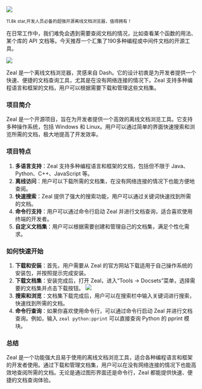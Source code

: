 <img src="/assets/image/241212-zeal.png" />

<small>11.8k star,开发人员必备的超强开源离线文档浏览器，值得拥有！</small>

在日常工作中，我们难免会遇到需要查阅文档的情况，比如查看某个函数的用法、某个库的 API 文档等。今天推荐一个汇集了190多种编程或中间件文档的开源工具。

<img src="/assets/image/241212-zeal-1.png" />

Zeal 是一个离线文档浏览器，灵感来自 Dash。它的设计初衷是为开发者提供一个快速、便捷的文档查询工具，尤其是在没有网络连接的情况下。Zeal 支持多种编程语言和框架的文档，用户可以根据需要下载和管理这些文档集。

### 项目简介
Zeal 是一个开源项目，旨在为开发者提供一个高效的离线文档浏览工具。它支持多种操作系统，包括 Windows 和 Linux。用户可以通过简单的界面快速搜索和浏览所需的文档，极大地提高了开发效率。

### 项目特点
1. **多语言支持**：Zeal 支持多种编程语言和框架的文档，包括但不限于 Java、Python、C++、JavaScript 等。
2. **离线访问**：用户可以下载所需的文档集，在没有网络连接的情况下也能方便地查阅。
3. **快速搜索**：Zeal 提供了强大的搜索功能，用户可以通过关键词快速找到所需的文档。
4. **命令行支持**：用户可以通过命令行启动 Zeal 并进行文档查询，适合喜欢使用终端的开发者。
5. **自定义文档集**：用户可以根据需要创建和管理自己的文档集，满足个性化需求。

### 如何快速开始
1. **下载和安装**：首先，用户需要从 Zeal 的官方网站下载适用于自己操作系统的安装包，并按照提示完成安装。
2. **下载文档集**：安装完成后，打开 Zeal，进入“Tools -> Docsets”菜单，选择需要的文档集并点击下载按钮。
   <img src="/assets/image/241212-zeal-2.png" />
3. **搜索和浏览**：文档集下载完成后，用户可以在搜索栏中输入关键词进行搜索，快速找到所需的文档。
4. **命令行查询**：如果你喜欢使用命令行，可以通过命令行启动 Zeal 并进行文档查询。例如，输入 `zeal python:pprint` 可以直接查询 Python 的 pprint 模块。

### 总结
Zeal 是一个功能强大且易于使用的离线文档浏览工具，适合各种编程语言和框架的开发者使用。通过下载和管理文档集，用户可以在没有网络连接的情况下也能高效地查阅所需的文档。无论是通过图形界面还是命令行，Zeal 都能提供快速、便捷的文档查询体验。

